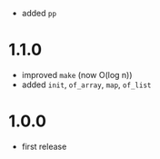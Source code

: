 
  - added `pp`

# 1.1.0
  - improved `make` (now O(log n))
  - added `init`, `of_array`, `map`, `of_list`

# 1.0.0
  - first release
